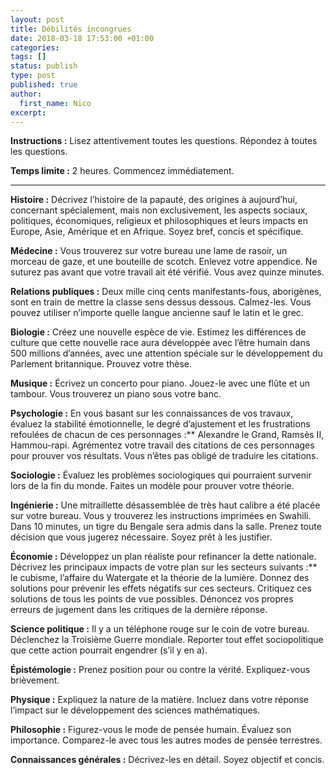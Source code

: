 ```yaml
---
layout: post
title: Débilités incongrues
date: 2018-03-18 17:53:00 +01:00
categories:
tags: []
status: publish
type: post
published: true
author:
  first_name: Nico
excerpt:
---
```


**Instructions :**  Lisez attentivement toutes les questions. Répondez à toutes les questions.

**Temps limite :**  2 heures. Commencez immédiatement.

---

**Histoire :** Décrivez l’histoire de la papauté, des origines à aujourd’hui, concernant spécialement, mais non exclusivement, les aspects sociaux, politiques, économiques, religieux et philosophiques et leurs impacts en Europe, Asie, Amérique et en Afrique. Soyez bref, concis et spécifique.

**Médecine :** Vous trouverez sur votre bureau une lame de rasoir, un morceau de gaze, et une bouteille de scotch. Enlevez votre appendice. Ne suturez pas avant que votre travail ait été vérifié. Vous avez quinze minutes.

**Relations publiques :** Deux mille cinq cents manifestants-fous, aborigènes, sont en train de mettre la classe sens dessus dessous. Calmez-les. Vous pouvez utiliser n’importe quelle langue ancienne sauf le latin et le grec.

**Biologie :** Créez une nouvelle espèce de vie. Estimez les différences de culture que cette nouvelle race aura développée avec l’être humain dans 500 millions d’années, avec une attention spéciale sur le développement du Parlement britannique. Prouvez votre thèse.

**Musique :** Écrivez un concerto pour piano. Jouez-le avec une flûte et un tambour. Vous trouverez un piano sous votre banc.

**Psychologie :** En vous basant sur les connaissances de vos travaux, évaluez la stabilité émotionnelle, le degré d’ajustement et les frustrations refoulées de chacun de ces personnages :** Alexandre le Grand, Ramsès II, Hammou-rapi. Agrémentez votre travail des citations de ces personnages pour prouver vos résultats. Vous n’êtes pas obligé de traduire les citations.

**Sociologie :** Évaluez les problèmes sociologiques qui pourraient survenir lors de la fin du monde. Faites un modèle pour prouver votre théorie.

**Ingénierie :** Une mitraillette désassemblée de très haut calibre a été placée sur votre bureau. Vous y trouverez les instructions imprimées en Swahili. Dans 10 minutes, un tigre du Bengale sera admis dans la salle. Prenez toute décision que vous jugerez nécessaire. Soyez prêt à les justifier.

**Économie :** Développez un plan réaliste pour refinancer la dette nationale. Décrivez les principaux impacts de votre plan sur les secteurs suivants :** le cubisme, l’affaire du Watergate et la théorie de la lumière. Donnez des solutions pour prévenir les effets négatifs sur ces secteurs. Critiquez ces solutions de tous les points de vue possibles. Dénoncez vos propres erreurs de jugement dans les critiques de la dernière réponse.

**Science politique :** Il y a un téléphone rouge sur le coin de votre bureau. Déclenchez la Troisième Guerre mondiale. Reporter tout effet sociopolitique que cette action pourrait engendrer (s’il y en a).

**Épistémologie :** Prenez position pour ou contre la vérité. Expliquez-vous brièvement.

**Physique :** Expliquez la nature de la matière. Incluez dans votre réponse l’impact sur le développement des sciences mathématiques.

**Philosophie :** Figurez-vous le mode de pensée humain. Évaluez son importance. Comparez-le avec tous les autres modes de pensée terrestres.

**Connaissances générales :** Décrivez-les en détail. Soyez objectif et concis.
